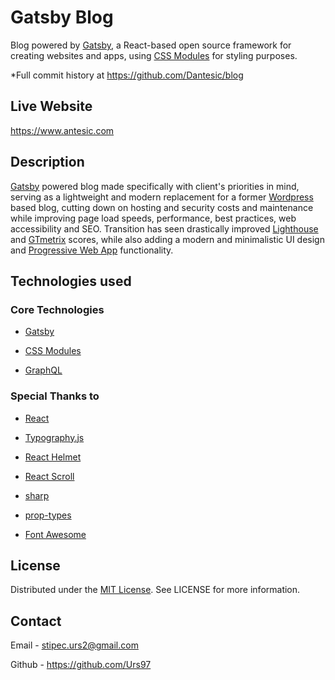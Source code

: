 # Gatsby Blog

Blog powered by <a href="https://github.com/gatsbyjs/gatsby" target="_blank" rel="noopener noreferrer">Gatsby</a>, a React-based open source framework for creating websites and apps, using <a href="https://github.com/css-modules/css-modules" target="_blank" rel="noopener noreferrer">CSS Modules</a> for styling purposes.

*Full commit history at <a href="https://github.com/Dantesic/blog" target="_blank" rel="noopener noreferrer">https://github.com/Dantesic/blog</a>

## Live Website

<a href="https://www.antesic.com/" target="_blank" rel="noopener noreferrer">https://www.antesic.com</a>

## Description 

<a href="https://github.com/gatsbyjs/gatsby" target="_blank" rel="noopener noreferrer">Gatsby</a> powered blog made specifically with client's priorities in mind, serving as a lightweight and modern replacement for a former <a href="https://wordpress.com/" target="_blank" rel="noopener noreferrer">Wordpress</a> based blog, cutting down on hosting and security costs and maintenance while improving page load speeds, performance, best practices, web accessibility and SEO. Transition has seen drastically improved <a href="https://github.com/GoogleChrome/lighthouse" target="_blank" rel="noopener noreferrer">Lighthouse</a> and <a href="https://gtmetrix.com/" target="_blank" rel="noopener noreferrer">GTmetrix</a> scores, while also adding a modern and minimalistic UI design and <a href="https://developer.mozilla.org/en-US/docs/Web/Progressive_web_apps" target="_blank" rel="noopener noreferrer">Progressive Web App</a> functionality.

## Technologies used 

### Core Technologies

- <a href="https://github.com/gatsbyjs/gatsby" target="_blank" rel="noopener noreferrer">Gatsby</a>

-  <a href="https://github.com/css-modules/css-modules" target="_blank" rel="noopener noreferrer">CSS Modules</a>

-  <a href="https://graphql.org/" target="_blank" rel="noopener noreferrer">GraphQL</a>

### Special Thanks to

-  <a href="https://github.com/facebook/react" target="_blank" rel="noopener noreferrer">React</a>

-  <a href="https://github.com/KyleAMathews/typography.js/" target="_blank" rel="noopener noreferrer">Typography.js</a>

-  <a href="https://github.com/nfl/react-helmet" target="_blank" rel="noopener noreferrer">React Helmet</a>

-  <a href="https://github.com/fisshy/react-scroll" target="_blank" rel="noopener noreferrer">React Scroll</a>

-  <a href="https://github.com/lovell/sharp" target="_blank" rel="noopener noreferrer">sharp</a>

-  <a href="https://github.com/facebook/prop-types" target="_blank" rel="noopener noreferrer">prop-types</a>

-  <a href="https://github.com/FortAwesome/Font-Awesome" target="_blank" rel="noopener noreferrer">Font Awesome</a>

## License

Distributed under the <a href="https://github.com/Urs97/gatsby-blog/blob/master/LICENSE" target="_blank" rel="noopener noreferrer">MIT License</a>. See LICENSE for more information.

## Contact 

Email - <a href="stipec.urs2@gmail.com" target="_blank" rel="noopener noreferrer">stipec.urs2@gmail.com</a>

Github - <a href="https://github.com/Urs97/" target="_blank" rel="noopener noreferrer">https://github.com/Urs97</a>
